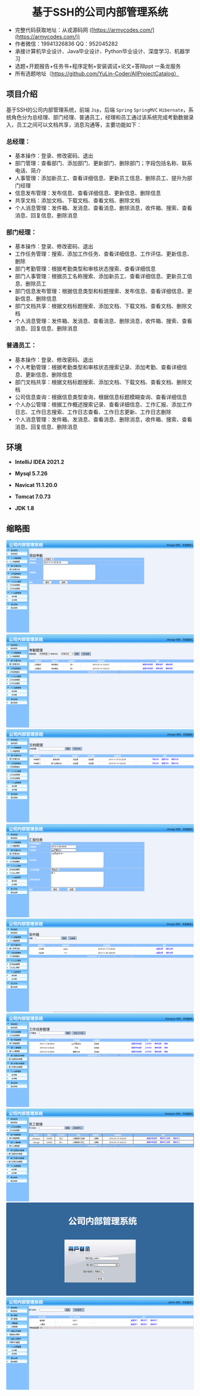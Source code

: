 <p><h1 align="center">基于SSH的公司内部管理系统</h1></p>

- 完整代码获取地址：从戎源码网 ([https://armycodes.com/](https://armycodes.com/))
- 作者微信：19941326836  QQ：952045282 
- 承接计算机毕业设计、Java毕业设计、Python毕业设计、深度学习、机器学习
- 选题+开题报告+任务书+程序定制+安装调试+论文+答辩ppt 一条龙服务
- 所有选题地址（https://github.com/YuLin-Coder/AllProjectCatalog）

## 项目介绍

基于SSH的公司内部管理系统，前端 `Jsp`，后端 `Spring` `SpringMVC` `Hibernate`，系统角色分为总经理、部门经理、普通员工，经理和员工通过该系统完成考勤数据录入，员工之间可以文档共享，消息沟通等，主要功能如下：

### 总经理：

- 基本操作：登录、修改密码、退出
- 部门管理：查看部门、添加部门、更新部门、删除部门；字段包括名称、联系电话、简介
- 人事管理：添加新员工、查看详细信息、更新员工信息、删除员工、提升为部门经理
- 信息发布管理：发布信息、查看详细信息、更新信息、删除信息
- 共享文档：添加文档、下载文档、查看文档、删除文档
- 个人消息管理：发件箱、发消息、查看消息、删除消息，收件箱、搜索、查看消息、回复信息、删除消息

### 部门经理：

- 基本操作：登录、修改密码、退出
- 工作任务管理：搜索、添加工作任务、查看详细信息、工作评估、更新信息、删除
- 部门考勤管理：根据考勤类型和审核状态搜索、查看详细信息
- 部门人事管理：根据员工名称搜索、添加新员工、查看详细信息、更新员工信息、删除员工
- 部门信息发布管理：根据信息类型和标题搜索、发布信息、查看详细信息、更新信息、删除信息
- 部门文档共享：根据文档标题搜索、添加文档、下载文档、查看文档、删除文档
- 个人消息管理：发件箱、发消息、查看消息、删除消息，收件箱、搜索、查看消息、回复信息、删除消息

### 普通员工：

- 基本操作：登录、修改密码、退出
- 个人考勤管理：根据考勤类型和审核状态搜索记录、添加考勤、查看详细信息、更新信息、删除信息
- 部门文档共享：根据文档标题搜索、添加文档、下载文档、查看文档、删除文档
- 公司信息查询：根据信息类型查询，根据信息标题模糊查询、查看详细信息
- 个人办公管理：根据工作概述搜索记录、查看详细信息、工作汇报、添加工作日志、工作日志搜索、工作日志查看、工作日志更新、工作日志删除
- 个人消息管理：发件箱、发消息、查看消息、删除消息，收件箱、搜索、查看消息、回复信息、删除消息

## 环境

- <b>IntelliJ IDEA 2021.2</b>

- <b>Mysql 5.7.26</b>

- <b>Navicat  11.1.20.0</b>

- <b>Tomcat 7.0.73</b>

- <b>JDK 1.8</b>


## 缩略图
![](screenshot/1.png)
![](screenshot/2.png)
![](screenshot/3.png)
![](screenshot/4.png)
![](screenshot/5.png)
![](screenshot/6.png)
![](screenshot/7.png)
![](screenshot/8.png)
![](screenshot/9.png)






